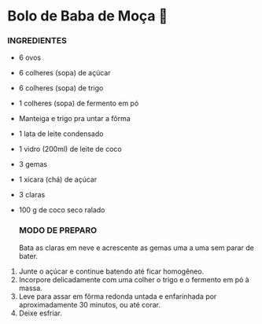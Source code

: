 # Bolo de Baba de Moça :cake:

### INGREDIENTES

- 6 ovos
- 6 colheres (sopa) de açúcar
- 6 colheres (sopa) de trigo
- 1 colheres (sopa) de fermento em pó
- Manteiga e trigo pra untar a fôrma

- 1 lata de leite condensado

- 1 vidro (200ml) de leite de coco

- 3 gemas

- 1 xícara (chá) de açúcar

- 3 claras

- 100 g de coco seco ralado

  ### MODO DE PREPARO

  Bata as claras em neve e acrescente as gemas uma a uma sem parar de bater.

1. Junte o açúcar e continue batendo até ficar homogêneo.
2. Incorpore delicadamente com uma colher o trigo e o fermento em pó à massa.
3. Leve para assar em fôrma redonda untada e enfarinhada por aproximadamente 30 minutos, ou até corar.
4. Deixe esfriar.